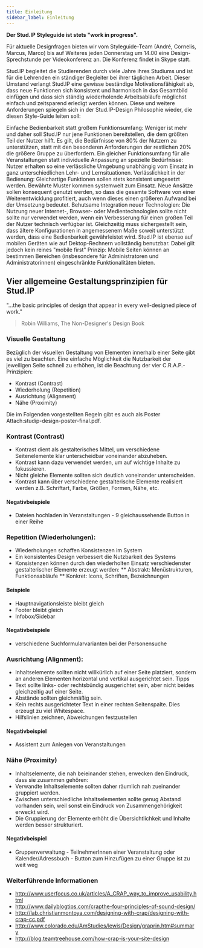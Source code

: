 ```yaml
---
title: Einleitung
sidebar_label: Einleitung
---
```


__Der Stud.IP Styleguide ist stets "work in progress".__

Für aktuelle Designfragen bieten wir vom Styleguide-Team (André, Cornelis, Marcus, Marco) bis auf Weiteres jeden Donnerstag um 14.00 eine Design-Sprechstunde per Videokonferenz an. Die Konferenz findet in Skype statt.


Stud.IP begleitet die Studierenden durch viele Jahre ihres Studiums und ist für die Lehrenden ein ständiger Begleiter bei ihrer täglichen Arbeit. Dieser Umstand verlangt Stud.IP eine gewisse beständige Motivationsfähigkeit ab, dass neue Funktionen sich konsistent und harmonisch in das Gesamtbild einfügen und dass sich ständig wiederholende Arbeitsabläufe möglichst einfach und zeitsparend erledigt werden können.
Diese und weitere Anforderungen spiegeln sich in der Stud.IP-Design Philosophie wieder, die diesen Style-Guide leiten soll:

Einfache Bedienbarkeit statt großem Funktionsumfang: Weniger ist mehr und daher soll Stud.IP nur jene Funktionen bereitstellen, die dem größten Teil der Nutzer hilft. Es gilt, die Bedürfnisse von 80% der Nutzern zu unterstützen, statt mit den besonderen Anforderungen der restlichen 20% die größere Gruppe zu überfordern.
Ein gleicher Funktionsumfang für alle Veranstaltungen statt individuelle Anpassung an spezielle Bedürfnisse: Nutzer erhalten so eine verlässliche Umgebung unabhängig vom Einsatz in ganz unterschiedlichen Lehr- und Lernsituationen.
Verlässlichkeit in der Bedienung: Gleichartige Funktionen sollen stets konsistent umgesetzt werden. Bewährte Muster kommen systemweit zum Einsatz. Neue Ansätze sollen konsequent genutzt werden, so dass die gesamte Software von einer Weiterentwicklung profitiert, auch wenn dieses einen größeren Aufwand bei der Umsetzung bedeutet.
Behutsame Integration neuer Technologien: Die Nutzung neuer Internet-, Browser- oder Medientechnologien sollte nicht sollte nur verwendet werden, wenn ein Verbesserung für einen großen Teil der Nutzer technisch verfügbar ist. Gleichzeitig muss sichergestellt sein, dass ältere Konfigurationen in angemessenem Maße soweit unterstützt werden, dass eine Bedienbarkeit gewährleistet wird.
Stud.IP ist ebenso auf mobilen Geräten wie auf Dektop-Rechnern vollständig benutzbar. Dabei gilt jedoch kein reines "mobile first" Prinzip: Mobile Seiten können an bestimmen Bereichen (insbesondere für Administratoren und Administratorinnen) eingeschränkte Funktionalitäten bieten.

## Vier allgemeine Gestaltungsprinzipien für Stud.IP

"...the basic principles of design that appear in every well-designed piece of work."
> Robin Williams, The Non-Designer's Design Book

### Visuelle Gestaltung

Bezüglich der visuellen Gestaltung von Elementen innerhalb einer Seite gibt es viel zu beachten. Eine einfache Möglichkeit die Nutzbarkeit der jeweiligen Seite schnell zu erhöhen, ist die Beachtung der vier C.R.A.P.-Prinzipien:
* Kontrast (Contrast)
* Wiederholung (Repetition)
* Ausrichtung (Alignment)
* Nähe (Proximity)

Die im Folgenden vorgestellten Regeln gibt es auch als Poster Attach:studip-design-poster-final.pdf.

### Kontrast (Contrast)
* Kontrast dient als gestalterisches Mittel, um verschiedene Seitenelemente klar unterscheidbar voneinander abzuheben.
* Kontrast kann dazu verwendet werden, um auf wichtige Inhalte zu fokussieren.
* Nicht gleiche Elemente sollten sich deutlich voneinander unterscheiden.
* Kontrast kann über verschiedene gestalterische Elemente realisiert werden z.B. Schriftart, Farbe, Größen, Formen, Nähe, etc.

#### Negativbeispiele
* Dateien hochladen in Veranstaltungen - 9 gleichaussehende Button in einer Reihe

### Repetition (Wiederholungen):
* Wiederholungen schaffen Konsistenzen im System
* Ein konsistentes Design verbessert die Nutzbarkeit des Systems
* Konsistenzen können durch den wiederholten Einsatz verschiedenster gestalterischer Elemente erzeugt werden:
  ** Abstrakt: Menüstrukturen, Funktionsabläufe
  ** Konkret: Icons, Schriften, Bezeichnungen

#### Beispiele
* Hauptnavigationsleiste bleibt gleich
* Footer bleibt gleich
* Infobox/Sidebar

#### Negativbeispiele
* verschiedene Suchformularvarianten bei der Personensuche

### Ausrichtung (Alignment):
* Inhaltselemente sollten nicht willkürlich auf einer Seite platziert, sondern an anderen Elementen horizontal und vertikal ausgerichtet sein.
  Tipps
* Text sollte links- oder rechtsbündig ausgerichtet sein, aber nicht beides gleichzeitig auf einer Seite.
* Abstände sollten gleichmäßig sein.
* Kein rechts ausgerichteter Text in einer rechten Seitenspalte. Dies erzeugt zu viel Whitespace.
* Hilfslinien zeichnen, Abweichungen festzustellen

#### Negativbeispiel
* Assistent zum Anlegen von Veranstaltungen

### Nähe (Proximity)
* Inhaltselemente, die nah beieinander stehen, erwecken den Eindruck, dass sie zusammen gehören:
* Verwandte Inhaltselemente sollten daher räumlich nah zueinander gruppiert werden.
* Zwischen unterschiedliche Inhaltselementen sollte genug Abstand vorhanden sein, weil sonst ein Eindruck von Zusammengehörigkeit erweckt wird.
* Die Gruppierung der Elemente erhöht die Übersichtlichkeit und Inhalte werden besser strukturiert.

#### Negativbeispiel
* Gruppenverwaltung - TeilnehmerInnen einer Veranstaltung oder Kalender/Adressbuch - Button zum Hinzufügen zu einer Gruppe ist zu weit weg

### Weiterführende Informationen
* http://www.userfocus.co.uk/articles/A_CRAP_way_to_improve_usability.html
* http://www.dailyblogtips.com/crapthe-four-principles-of-sound-design/
* http://lab.christianmontoya.com/designing-with-crap/designing-with-crap-cc.pdf
* http://www.colorado.edu/AmStudies/lewis/Design/graprin.htm#summary
* http://blog.teamtreehouse.com/how-crap-is-your-site-design
